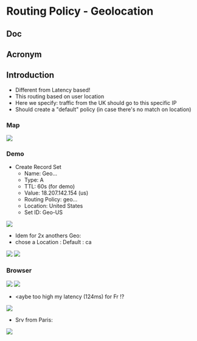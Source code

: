 # Routing Policy - Geolocation

## Doc

## Acronym

## Introduction
* Different from Latency based!
* This routing based on user location
* Here we specify: traffic from the UK should go to this specific IP
* Should create a "default" policy (in case there's no match on location)


### Map
[<img src="https://i.imgur.com/x7fDw5l.png">](https://i.imgur.com/x7fDw5l.png)

### Demo
* Create Record Set
    * Name: Geo...
    * Type: A
    * TTL: 60s (for demo)
    * Value: 18.207.142.154 (us)
    * Routing Policy: geo...
    * Location: United States
    * Set ID: Geo-US
    
[<img src="https://i.imgur.com/hM92NPq.png">](https://i.imgur.com/hM92NPq.png)

* Idem for 2x anothers Geo:
* chose a Location : Default : ca

[<img src="https://i.imgur.com/wYqixkV.png">](https://i.imgur.com/wYqixkV.png)
[<img src="https://i.imgur.com/NJn8Mtx.png">](https://i.imgur.com/NJn8Mtx.png)

### Browser
[<img src="https://i.imgur.com/h8QtzxX.png">](https://i.imgur.com/h8QtzxX.png)
[<img src="https://i.imgur.com/q83BWWj.png">](https://i.imgur.com/q83BWWj.png)

* <aybe too high my latency (124ms) for Fr !?

[<img src="https://i.imgur.com/icxwVn8.png">](https://i.imgur.com/icxwVn8.png)

* Srv from Paris:

[<img src="https://i.imgur.com/IROrNYF.png">](https://i.imgur.com/IROrNYF.png)
